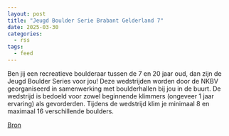 ```yaml
---
layout: post
title: "Jeugd Boulder Serie Brabant Gelderland 7"
date: 2025-03-30
categories: 
  - rss
tags: 
  - feed
---
```


<p>Ben jij een recreatieve boulderaar tussen de 7 en 20 jaar oud, dan zijn de Jeugd Boulder Series voor jou! Deze wedstrijden worden door de NKBV georganiseerd in samenwerking met boulderhallen bij jou in de buurt. De wedstrijd is bedoeld voor zowel beginnende klimmers (ongeveer 1 jaar ervaring) als gevorderden. Tijdens de wedstrijd klim je minimaal 8 en maximaal 16 verschillende boulders.</p>
<p><a href="https://www.klimkalender.nl/comp/jeugd-boulder-serie-brabant-gelderland-7/" rel="noopener noreferrer" target="_blank">Bron</a></p>
